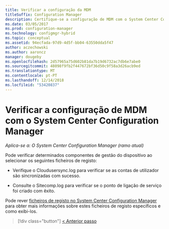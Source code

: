 ```yaml
---
title: Verificar a configuração da MDM
titleSuffix: Configuration Manager
description: Certifique-se a configuração de MDM com o System Center Configuration Manager.
ms.date: 03/05/2017
ms.prod: configuration-manager
ms.technology: configmgr-hybrid
ms.topic: conceptual
ms.assetid: 94ecfada-97d9-4d5f-bb04-63550dda5f47
author: aczechowski
ms.author: aaroncz
manager: dougeby
ms.openlocfilehash: 2d57965a75d602b81da7b19d6732ac7db6e7abe0
ms.sourcegitcommit: 48098f9fb2f447672bf36d50c9f58a3d26acb9ed
ms.translationtype: MT
ms.contentlocale: pt-PT
ms.lasthandoff: 12/14/2018
ms.locfileid: "53420837"
---
```

# <a name="verify-mdm-configuration-with-system-center-configuration-manager"></a>Verificar a configuração de MDM com o System Center Configuration Manager

*Aplica-se a: O System Center Configuration Manager (ramo atual)*

Pode verificar determinados componentes de gestão do dispositivo ao selecionar os seguintes ficheiros de registo:

-   Verifique o Cloudusersync.log para verificar se as contas de utilizador são sincronizadas com sucesso.

-   Consulte o Sitecomp.log para verificar se o ponto de ligação de serviço foi criado com êxito.

Pode rever [ficheiros de registo no System Center Configuration Manager](../../core/plan-design/hierarchy/log-files.md##BKMK_FunctionLogs) para obter mais informações sobre estes ficheiros de registo específicos e como exibi-los. 

> [!div class="button"]
> [< Anterior passo](set-up-additional-management.md)
